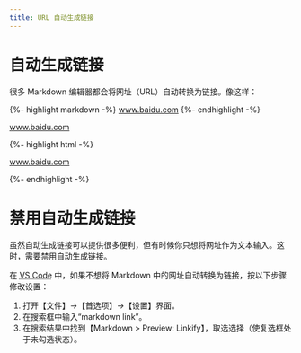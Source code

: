 ```yaml
---
title: URL 自动生成链接
---
```


# 自动生成链接

很多 Markdown 编辑器都会将网址（URL）自动转换为链接。像这样：

{%- highlight markdown -%}
www.baidu.com
{%- endhighlight -%}

<div class='exmp'>
  <div class='exmp-container'>
    <p><a href="http://www.baidu.com">www.baidu.com</a></p>
  </div>
</div>


{%- highlight html -%}
<p><a href="http://www.baidu.com">www.baidu.com</a></p>
{%- endhighlight -%}

# 禁用自动生成链接

虽然自动生成链接可以提供很多便利，但有时候你只想将网址作为文本输入。这时，需要禁用自动生成链接。

在 <abbr title="Visual Studio Code">VS Code</abbr> 中，如果不想将 Markdown 中的网址自动转换为链接，按以下步骤修改设置：

1. 打开【文件】→【首选项】→【设置】界面。
2. 在搜索框中输入“markdown link”。
3. 在搜索结果中找到【Markdown > Preview: Linkify】，取选选择（使复选框处于未勾选状态）。

